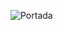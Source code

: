 ![Portada](https://rola.multisitio.es/img/jdr/portada.jpg)

<span data-bg="off" data-page_n="off"></span>